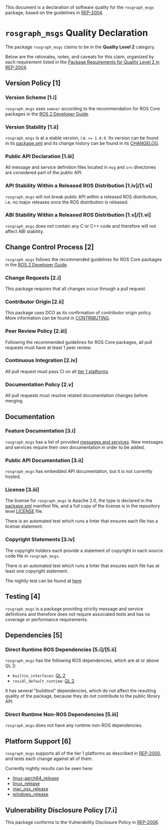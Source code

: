 This document is a declaration of software quality for the `rosgraph_msgs` package, based on the guidelines in [REP-2004](https://www.ros.org/reps/rep-2004.html).

# `rosgraph_msgs` Quality Declaration

The package `rosgraph_msgs` claims to be in the **Quality Level 2** category.

Below are the rationales, notes, and caveats for this claim, organized by each requirement listed in the [Package Requirements for Quality Level 2 in REP-2004](https://www.ros.org/reps/rep-2004.html).

## Version Policy [1]

### Version Scheme [1.i]

`rosgraph_msgs` uses `semver` according to the recommendation for ROS Core packages in the [ROS 2 Developer Guide](https://index.ros.org/doc/ros2/Contributing/Developer-Guide/#versioning).

### Version Stability [1.ii]

`rosgraph_msgs` is at a stable version, i.e. `>= 1.0.0`.
Its version can be found in its [package.xml](package.xml) and its change history can be found in its [CHANGELOG](CHANGELOG.rst).

### Public API Declaration [1.iii]

All message and service definition files located in `msg` and `srv` directories are considered part of the public API.

### API Stability Within a Released ROS Distribution [1.iv]/[1.vi]

`rosgraph_msgs` will not break public API within a released ROS distribution, i.e. no major releases once the ROS distribution is released.

### ABI Stability Within a Released ROS Distribution [1.v]/[1.vi]

`rosgraph_msgs` does not contain any C or C++ code and therefore will not affect ABI stability.

## Change Control Process [2]

`rosgraph_msgs` follows the recommended guidelines for ROS Core packages in the [ROS 2 Developer Guide](https://index.ros.org/doc/ros2/Contributing/Developer-Guide/#package-requirements).

### Change Requests [2.i]

This package requires that all changes occur through a pull request.

### Contributor Origin [2.ii]

This package uses DCO as its confirmation of contributor origin policy. More information can be found in [CONTRIBUTING](../CONTRIBUTING.md).

### Peer Review Policy [2.iii]

Following the recommended guidelines for ROS Core packages, all pull requests must have at least 1 peer review.

### Continuous Integration [2.iv]

All pull request must pass CI on all [tier 1 platforms](https://www.ros.org/reps/rep-2000.html#support-tiers)

### Documentation Policy [2.v]

All pull requests must resolve related documentation changes before merging.

## Documentation

### Feature Documentation [3.i]

`rosgraph_msgs` has a list of provided [messages and services](README.md).
New messages and services require their own documentation in order to be added.

### Public API Documentation [3.ii]

`rosgraph_msgs` has embedded API documentation, but it is not currently hosted.

### License [3.iii]

The license for `rosgraph_msgs` is Apache 2.0, the type is declared in the [package.xml](package.xml) manifest file, and a full copy of the license is in the repository level [LICENSE](../LICENSE) file.

There is an automated test which runs a linter that ensures each file has a license statement.

### Copyright Statements [3.iv]

The copyright holders each provide a statement of copyright in each source code file in `rosgraph_msgs`.

There is an automated test which runs a linter that ensures each file has at least one copyright statement.

The nightly test can be found at [here](http://build.ros2.org/view/Epr/job/Epr__rcl_interfaces__ubuntu_bionic_amd64/lastBuild/)

## Testing [4]

`rosgraph_msgs` is a package providing strictly message and service definitions and therefore does not require associated tests and has no coverage or performance requirements.

## Dependencies [5]

### Direct Runtime ROS Dependencies [5.i]/[5.ii]

`rosgraph_msgs` has the following ROS dependencies, which are at or above QL 2:
* `builtin_interfaces`: [QL 2](../builtin_interfaces/QUALITY_DECLARATION.md)
* `rosidl_default_runtime`: [QL 2](https://github.com/ros2/rosidl_defaults/tree/master/rosidl_default_runtime/QUALITY_DECLARATION.md)

It has several "buildtool" dependencies, which do not affect the resulting quality of the package, because they do not contribute to the public library API.

### Direct Runtime Non-ROS Dependencies [5.iii]

`rosgraph_msgs` does not have any runtime non-ROS dependencies.

## Platform Support [6]

`rosgraph_msgs` supports all of the tier 1 platforms as described in [REP-2000](https://www.ros.org/reps/rep-2000.html#support-tiers), and tests each change against all of them.

Currently nightly results can be seen here:
* [linux-aarch64_release](https://ci.ros2.org/view/nightly/job/nightly_linux-aarch64_release/lastBuild/testReport/rosgraph_msgs/)
* [linux_release](https://ci.ros2.org/view/nightly/job/nightly_linux_release/lastBuild/testReport/rosgraph_msgs/)
* [mac_osx_release](https://ci.ros2.org/view/nightly/job/nightly_osx_release/lastBuild/testReport/rosgraph_msgs/)
* [windows_release](https://ci.ros2.org/view/nightly/job/nightly_win_rel/lastBuild/testReport/rosgraph_msgs/)

## Vulnerability Disclosure Policy [7.i]

This package conforms to the Vulnerability Disclosure Policy in [REP-2006](https://www.ros.org/reps/rep-2006.html).
